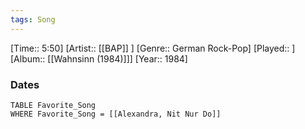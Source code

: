 ```yaml
---
tags: Song  
---
```

[Time:: 5:50]
[Artist:: [[BAP]] ]
[Genre:: German Rock-Pop]
[Played:: ]
[Album:: [[Wahnsinn (1984)]]]
[Year:: 1984]
### Dates
````dataview
TABLE Favorite_Song
WHERE Favorite_Song = [[Alexandra, Nit Nur Do]]
````
